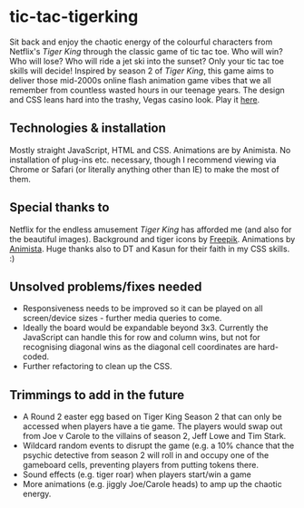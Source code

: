 # tic-tac-tigerking

Sit back and enjoy the chaotic energy of the colourful characters from Netflix's *Tiger King* through the classic game of tic tac toe. Who will win? Who will lose? Who will ride a jet ski into the sunset? Only your tic tac toe skills will decide! Inspired by season 2 of *Tiger King*, this game aims to deliver those mid-2000s online flash animation game vibes that we all remember from countless wasted hours in our teenage years. The design and CSS leans hard into the trashy, Vegas casino look. Play it [here](https://mmauthoor.github.io/tic-tac-tigerking/).


## Technologies & installation

Mostly straight JavaScript, HTML and CSS. Animations are by Animista. 
No installation of plug-ins etc. necessary, though I recommend viewing via Chrome or Safari (or literally anything other than IE) to make the most of them. 

## Special thanks to

Netflix for the endless amusement *Tiger King* has afforded me (and also for the beautiful images). Background and tiger icons by [Freepik](https://www.freepik.com/). Animations by [Animista](https://animista.net/). Huge thanks also to DT and Kasun for their faith in my CSS skills. :)


## Unsolved problems/fixes needed

- Responsiveness needs to be improved so it can be played on all screen/device sizes - further media queries to come.
- Ideally the board would be expandable beyond 3x3. Currently the JavaScript can handle this for row and column wins, but not for recognising diagonal wins as the diagonal cell coordinates are hard-coded. 
- Further refactoring to clean up the CSS.

## Trimmings to add in the future

- A Round 2 easter egg based on Tiger King Season 2 that can only be accessed when players have a tie game. The players would swap out from Joe v Carole to the villains of season 2, Jeff Lowe and Tim Stark.
- Wildcard random events to disrupt the game (e.g. a 10% chance that the psychic detective from season 2 will roll in and occupy one of the gameboard cells, preventing players from putting tokens there.
- Sound effects (e.g. tiger roar) when players start/win a game
- More animations (e.g. jiggly Joe/Carole heads) to amp up the chaotic energy.
